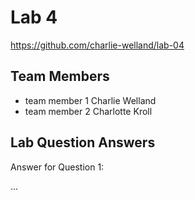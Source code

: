 # Lab 4
https://github.com/charlie-welland/lab-04

## Team Members
- team member 1
Charlie Welland
- team member 2
Charlotte Kroll

## Lab Question Answers

Answer for Question 1: 

...
